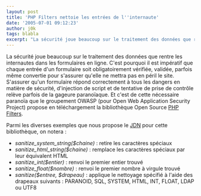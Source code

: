 ```yaml
---
layout: post
title: 'PHP Filters nettoie les entrées de l''internaute'
date: '2005-07-01 09:12:23'
author: j0k
tags: blabla
excerpt: "La sécurité joue beaucoup sur le traitement des données que rentre les internautes dans les formulaires en ligne. C'est pourquoi il est impératif que chaque entrée d'un formulaire soit obligatoirement vérifiée, validée, parfois même convertie pour s'assurer qu'elle ne mettra pas en péril le site.     \nS'assurer qu'un formulaire répond correctement à tous les      …"
---
```


La sécurité joue beaucoup sur le traitement des données que rentre les internautes dans les formulaires en ligne. C'est pourquoi il est impératif que chaque entrée d'un formulaire soit obligatoirement vérifiée, validée, parfois même convertie pour s'assurer qu'elle ne mettra pas en péril le site.
S'assurer qu'un formulaire répond correctement à tous les dangers en matière de sécurité, d'injection de script et de tentative de prise de contrôle relève parfois de la gageure paranoïaque. Et c'est de cette nécessaire paranoïa que le groupement OWASP (pour Open Web Application Security Project) propose en téléchargement la bibliothèque Open Source [PHP Filters](http://www.owasp.org/software/labs/phpfilters.html).

Parmi les diverses exemples que nous propose le [JDN](http://developpeur.journaldunet.com/tutoriel/php/050701-php-owasp-filters-nettoyer-chaines.shtml) pour cette bibliothèque, on notera :

* *sanitize_system_string($chaine)* : retire les caractères spéciaux
* *sanitize_html_string($chaine)* : remplace les caractères spéciaux par leur équivalent HTML
* *sanitize_int($entier)* : renvoi le premier entier trouvé
* *sanitize_float($nombre)* : renvoi le premier nombre à virgule trouvé
* *sanitize($entree, $drapeau)* : applique le nettoyage spécifié à l'aide des drapeaux suivants : PARANOID, SQL, SYSTEM, HTML, INT, FLOAT, LDAP ou UTF8
